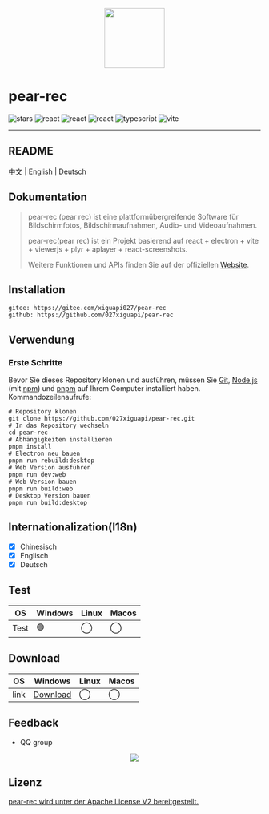<p align="center">
  <img src="https://027xiguapi.github.io/pear-rec/logo.png"  height="120"  />
  <h1>pear-rec</h1>
  <p>
    <img src="https://img.shields.io/github/stars/027xiguapi/pear-rec" alt="stars">
    <img src="https://img.shields.io/badge/react-v18-blue" alt="react">
    <img src="https://img.shields.io/badge/electron-v26-blue" alt="react">
    <img src="https://img.shields.io/badge/express-v4-blue" alt="react">
    <img src="https://img.shields.io/badge/-TypeScript-blue?logo=typescript&logoColor=white" alt="typescript">
    <img src="https://img.shields.io/badge/-Vite-646cff?logo=vite&logoColor=white" alt="vite">
  </p>
</p>

---

## README

[中文](README.zh-CN.md) | [English](README.md) | [Deutsch](README.de-DE.md)

## Dokumentation

> pear-rec (pear rec) ist eine plattformübergreifende Software für Bildschirmfotos, Bildschirmaufnahmen, Audio- und Videoaufnahmen.
>
> pear-rec(pear rec) ist ein Projekt basierend auf react + electron + vite + viewerjs + plyr + aplayer + react-screenshots.
>
> Weitere Funktionen und APIs finden Sie auf der offiziellen [Website](https://027xiguapi.github.io/pear-rec).

## Installation

```
gitee: https://gitee.com/xiguapi027/pear-rec
github: https://github.com/027xiguapi/pear-rec
```

## Verwendung

### Erste Schritte

Bevor Sie dieses Repository klonen und ausführen, müssen Sie [Git](https://git-scm.com), [Node.js](https://nodejs.org/en/download/) (mit [npm](https://www.npmjs.com/)) und [pnpm](https://pnpm.io/) auf Ihrem Computer installiert haben. Kommandozeilenaufrufe:

```shell
# Repository klonen
git clone https://github.com/027xiguapi/pear-rec.git
# In das Repository wechseln
cd pear-rec
# Abhängigkeiten installieren
pnpm install
# Electron neu bauen
pnpm run rebuild:desktop
# Web Version ausführen
pnpm run dev:web
# Web Version bauen
pnpm run build:web
# Desktop Version bauen
pnpm run build:desktop
```

## Internationalization(I18n)

- [x] Chinesisch
- [x] Englisch
- [x] Deutsch

## Test

| OS   | Windows | Linux | Macos |
| ---- | ------- | ----- | ----- |
| Test | 🟢      | ◯     | ◯     |

## Download

| OS   | Windows                                                     | Linux | Macos |
| ---- | ----------------------------------------------------------- | ----- | ----- |
| link | [Download](https://github.com/027xiguapi/pear-rec/releases) | ◯     | ◯     |

## Feedback

- QQ group

<p align="center">
  <img src="https://027xiguapi.github.io/pear-rec/imgs/pear-rec_qq_qrcode.png" />
</p>

## Lizenz

[pear-rec wird unter der Apache License V2 bereitgestellt.](LICENSE)
